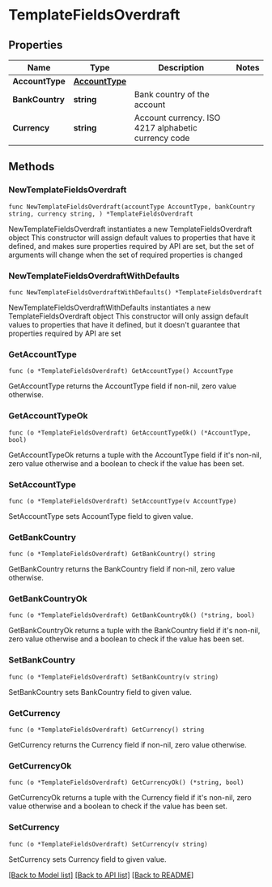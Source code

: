 # TemplateFieldsOverdraft

## Properties

Name | Type | Description | Notes
------------ | ------------- | ------------- | -------------
**AccountType** | [**AccountType**](AccountType.md) |  | 
**BankCountry** | **string** | Bank country of the account | 
**Currency** | **string** | Account currency. ISO 4217 alphabetic currency code | 

## Methods

### NewTemplateFieldsOverdraft

`func NewTemplateFieldsOverdraft(accountType AccountType, bankCountry string, currency string, ) *TemplateFieldsOverdraft`

NewTemplateFieldsOverdraft instantiates a new TemplateFieldsOverdraft object
This constructor will assign default values to properties that have it defined,
and makes sure properties required by API are set, but the set of arguments
will change when the set of required properties is changed

### NewTemplateFieldsOverdraftWithDefaults

`func NewTemplateFieldsOverdraftWithDefaults() *TemplateFieldsOverdraft`

NewTemplateFieldsOverdraftWithDefaults instantiates a new TemplateFieldsOverdraft object
This constructor will only assign default values to properties that have it defined,
but it doesn't guarantee that properties required by API are set

### GetAccountType

`func (o *TemplateFieldsOverdraft) GetAccountType() AccountType`

GetAccountType returns the AccountType field if non-nil, zero value otherwise.

### GetAccountTypeOk

`func (o *TemplateFieldsOverdraft) GetAccountTypeOk() (*AccountType, bool)`

GetAccountTypeOk returns a tuple with the AccountType field if it's non-nil, zero value otherwise
and a boolean to check if the value has been set.

### SetAccountType

`func (o *TemplateFieldsOverdraft) SetAccountType(v AccountType)`

SetAccountType sets AccountType field to given value.


### GetBankCountry

`func (o *TemplateFieldsOverdraft) GetBankCountry() string`

GetBankCountry returns the BankCountry field if non-nil, zero value otherwise.

### GetBankCountryOk

`func (o *TemplateFieldsOverdraft) GetBankCountryOk() (*string, bool)`

GetBankCountryOk returns a tuple with the BankCountry field if it's non-nil, zero value otherwise
and a boolean to check if the value has been set.

### SetBankCountry

`func (o *TemplateFieldsOverdraft) SetBankCountry(v string)`

SetBankCountry sets BankCountry field to given value.


### GetCurrency

`func (o *TemplateFieldsOverdraft) GetCurrency() string`

GetCurrency returns the Currency field if non-nil, zero value otherwise.

### GetCurrencyOk

`func (o *TemplateFieldsOverdraft) GetCurrencyOk() (*string, bool)`

GetCurrencyOk returns a tuple with the Currency field if it's non-nil, zero value otherwise
and a boolean to check if the value has been set.

### SetCurrency

`func (o *TemplateFieldsOverdraft) SetCurrency(v string)`

SetCurrency sets Currency field to given value.



[[Back to Model list]](../README.md#documentation-for-models) [[Back to API list]](../README.md#documentation-for-api-endpoints) [[Back to README]](../README.md)


